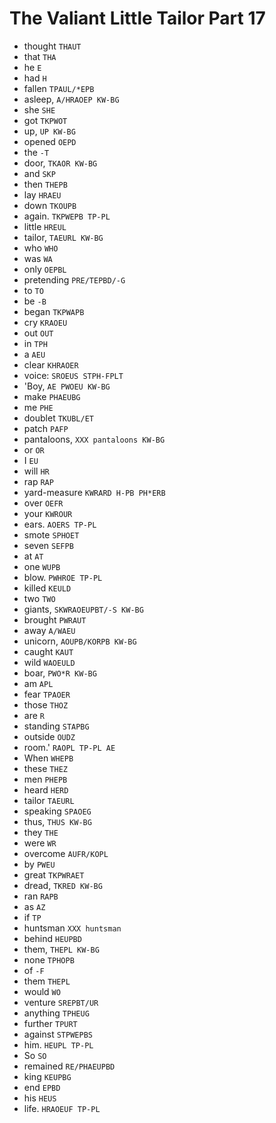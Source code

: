 # The Valiant Little Tailor Part 17

* thought `THAUT`
* that `THA`
* he `E`
* had `H`
* fallen `TPAUL/*EPB`
* asleep, `A/HRAOEP KW-BG`
* she `SHE`
* got `TKPWOT`
* up, `UP KW-BG`
* opened `OEPD`
* the `-T`
* door, `TKAOR KW-BG`
* and `SKP`
* then `THEPB`
* lay `HRAEU`
* down `TKOUPB`
* again. `TKPWEPB TP-PL`
* little `HREUL`
* tailor, `TAEURL KW-BG`
* who `WHO`
* was `WA`
* only `OEPBL`
* pretending `PRE/TEPBD/-G`
* to `TO`
* be `-B`
* began `TKPWAPB`
* cry `KRAOEU`
* out `OUT`
* in `TPH`
* a `AEU`
* clear `KHRAOER`
* voice: `SROEUS STPH-FPLT`
* 'Boy, `AE PWOEU KW-BG`
* make `PHAEUBG`
* me `PHE`
* doublet `TKUBL/ET`
* patch `PAFP`
* pantaloons, `XXX pantaloons KW-BG`
* or `OR`
* I `EU`
* will `HR`
* rap `RAP`
* yard-measure `KWRARD H-PB PH*ERB`
* over `OEFR`
* your `KWROUR`
* ears. `AOERS TP-PL`
* smote `SPHOET`
* seven `SEFPB`
* at `AT`
* one `WUPB`
* blow. `PWHROE TP-PL`
* killed `KEULD`
* two `TWO`
* giants, `SKWRAOEUPBT/-S KW-BG`
* brought `PWRAUT`
* away `A/WAEU`
* unicorn, `AOUPB/KORPB KW-BG`
* caught `KAUT`
* wild `WAOEULD`
* boar, `PWO*R KW-BG`
* am `APL`
* fear `TPAOER`
* those `THOZ`
* are `R`
* standing `STAPBG`
* outside `OUDZ`
* room.' `RAOPL TP-PL AE`
* When `WHEPB`
* these `THEZ`
* men `PHEPB`
* heard `HERD`
* tailor `TAEURL`
* speaking `SPAOEG`
* thus, `THUS KW-BG`
* they `THE`
* were `WR`
* overcome `AUFR/KOPL`
* by `PWEU`
* great `TKPWRAET`
* dread, `TKRED KW-BG`
* ran `RAPB`
* as `AZ`
* if `TP`
* huntsman `XXX huntsman`
* behind `HEUPBD`
* them, `THEPL KW-BG`
* none `TPHOPB`
* of `-F`
* them `THEPL`
* would `WO`
* venture `SREPBT/UR`
* anything `TPHEUG`
* further `TPURT`
* against `STPWEPBS`
* him. `HEUPL TP-PL`
* So `SO`
* remained `RE/PHAEUPBD`
* king `KEUPBG`
* end `EPBD`
* his `HEUS`
* life. `HRAOEUF TP-PL`
